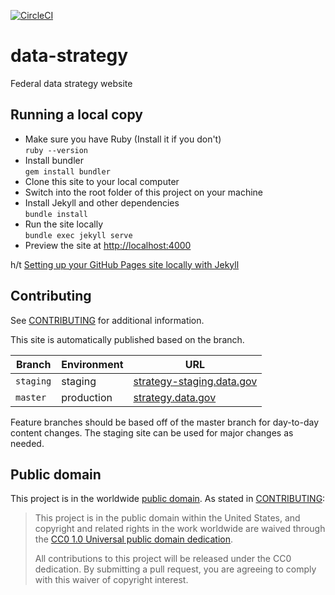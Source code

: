 [![CircleCI](https://circleci.com/gh/GSA/data-strategy.svg?style=svg)](https://circleci.com/gh/GSA/data-strategy)

# data-strategy
Federal data strategy website

## Running a local copy
* Make sure you have Ruby (Install it if you don't)  
```ruby --version```
* Install bundler  
```gem install bundler```
* Clone this site to your local computer
* Switch into the root folder of this project on your machine
* Install Jekyll and other dependencies  
```bundle install```
* Run the site locally  
```bundle exec jekyll serve```
* Preview the site at [http://localhost:4000](http://localhost:4000)

h/t [Setting up your GitHub Pages site locally with Jekyll](https://help.github.com/en/articles/setting-up-your-github-pages-site-locally-with-jekyll)


## Contributing

See [CONTRIBUTING](CONTRIBUTING.md) for additional information.

This site is automatically published based on the branch.

Branch    | Environment | URL
------    | ----------- | ---
`staging` | staging     | [strategy-staging.data.gov](https://strategy-staging.data.gov/)
`master`  | production  | [strategy.data.gov](https://strategy.data.gov/)

Feature branches should be based off of the master branch for day-to-day content changes. The staging site can be used for major changes as needed.


## Public domain

This project is in the worldwide [public domain](LICENSE.md). As stated in [CONTRIBUTING](CONTRIBUTING.md):

> This project is in the public domain within the United States, and copyright and related rights in the work worldwide are waived through the [CC0 1.0 Universal public domain dedication](https://creativecommons.org/publicdomain/zero/1.0/).
>
> All contributions to this project will be released under the CC0 dedication. By submitting a pull request, you are agreeing to comply with this waiver of copyright interest.
